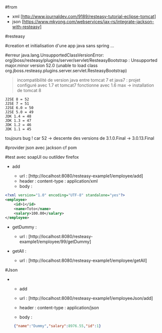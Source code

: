 #from 
*	xml [http://www.journaldev.com/9189/resteasy-tutorial-eclipse-tomcat]
* 	json [https://www.mkyong.com/webservices/jax-rs/integrate-jackson-with-resteasy]

#resteasy 
	
#creation et initialisation d'une app java sans spring ... 

#erreur 
java.lang.UnsupportedClassVersionError: org/jboss/resteasy/plugins/server/servlet/ResteasyBootstrap : Unsupported major.minor version 52.0 (unable to load class org.jboss.resteasy.plugins.server.servlet.ResteasyBootstrap)
>incompatibilité de version java entre tomcat 7 et java7 : projet configuré avec 1.7 et tomcat7 fonctionne avec 1.6 max -> installation de tomcat 8

    J2SE 8 = 52
    J2SE 7 = 51
    J2SE 6.0 = 50
    J2SE 5.0 = 49
    JDK 1.4 = 48
    JDK 1.3 = 47
    JDK 1.2 = 46
    JDK 1.1 = 45

toujours bug ! car 52 -> descente des versions de 3.1.0.Final -> 3.0.13.Final

#provider json avec jackson cf pom

#test avec soapUI ou outildev firefox

*	add

	*	url : [http://localhost:8080/resteasy-example1/employee/add]
	*	header : content-type : application/xml
	*	body : 
```xml
<?xml version="1.0" encoding="UTF-8" standalone="yes"?>
<employee>
	<id>1</id>
	<name>Toto</name>
	<salary>100.00</salary>
</employee>
```

*	getDummy : 

	*	url : [http://localhost:8080/resteasy-example1/employee/99/getDummy]

*	getAll :
 
	*	url : [http://localhost:8080/resteasy-example1/employee/getAll]
	
#Json
*	*	add

	*	url : [http://localhost:8080/resteasy-example1/employeeJson/add]
	*	header : content-type : application/json
	*	body : 
```json
	{"name":"Dummy","salary":8976.55,"id":1}
```	


